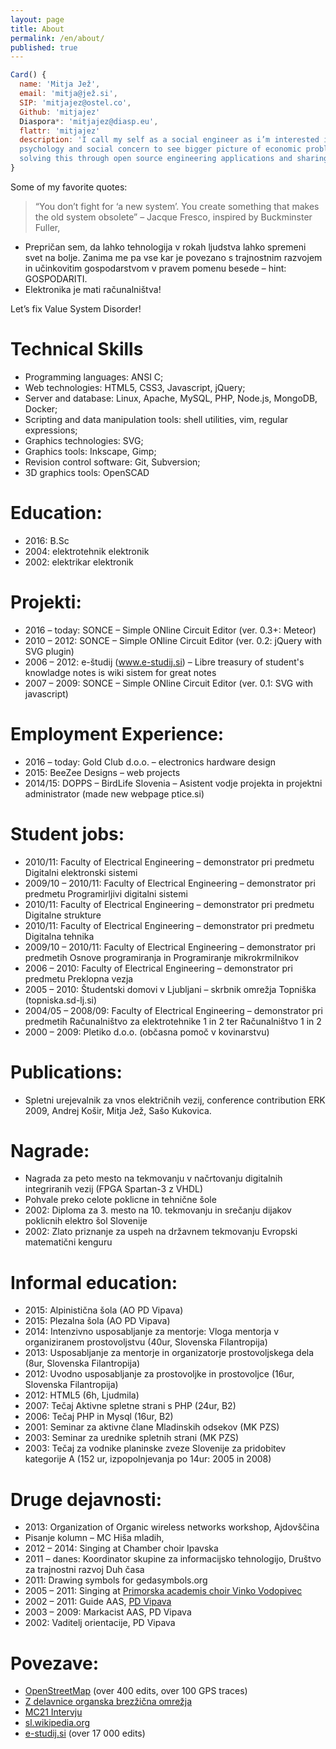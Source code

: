 ```yaml
---
layout: page
title: About
permalink: /en/about/
published: true
---
```


```javascript
Card() {
  name: 'Mitja Jež',
  email: 'mitja@jež.si',
  SIP: 'mitjajez@ostel.co',
  Github: 'mitjajez'
  Diaspora*: 'mitjajez@diasp.eu',
  flattr: 'mitjajez'
  description: 'I call my self as a social engineer as i’m interested in \
  psychology and social concern to see bigger picture of economic problems and \
  solving this through open source engineering applications and sharing.',
}
```
Some of my favorite quotes:

> “You don’t fight for ‘a new system’. You create something that makes the old
> system obsolete”
> – Jacque Fresco, inspired by Buckminster Fuller,

* Prepričan sem, da lahko tehnologija v rokah ljudstva lahko spremeni svet na
  bolje. Zanima me pa vse kar je povezano s trajnostnim razvojem in učinkovitim
  gospodarstvom v pravem pomenu besede – hint: GOSPODARITI.
* Elektronika je mati računalništva!

Let’s fix Value System Disorder!

# Technical Skills
* Programming languages: ANSI C;
* Web technologies: HTML5, CSS3, Javascript, jQuery;
* Server and database: Linux, Apache, MySQL, PHP, Node.js, MongoDB, Docker;
* Scripting and data manipulation tools: shell utilities, vim, regular
  expressions;
* Graphics technologies: SVG;
* Graphics tools: Inkscape, Gimp;
* Revision control software: Git, Subversion;
* 3D graphics tools: OpenSCAD

# Education:
* 2016: B.Sc
* 2004: elektrotehnik elektronik
* 2002: elektrikar elektronik

# Projekti:
* 2016 – today: SONCE – Simple ONline Circuit Editor (ver. 0.3+: Meteor)
* 2010 – 2012: SONCE – Simple ONline Circuit Editor (ver. 0.2: jQuery with SVG
  plugin)
* 2006 – 2012: e-študij (www.e-studij.si) – Libre treasury of student's knowladge
  notes is wiki sistem for great notes
* 2007 – 2009: SONCE – Simple ONline Circuit Editor (ver. 0.1: SVG with
  javascript)

# Employment Experience:
* 2016 – today: Gold Club d.o.o. – electronics hardware design
* 2015: BeeZee Designs – web projects
* 2014/15: DOPPS – BirdLife Slovenia – Asistent vodje projekta in projektni
  administrator (made new webpage ptice.si)

# Student jobs:
* 2010/11: Faculty of Electrical Engineering – demonstrator pri predmetu Digitalni
  elektronski sistemi
* 2009/10 – 2010/11: Faculty of Electrical Engineering – demonstrator pri predmetu
  Programirljivi digitalni sistemi
* 2010/11: Faculty of Electrical Engineering – demonstrator pri predmetu Digitalne
  strukture
* 2010/11: Faculty of Electrical Engineering – demonstrator pri predmetu Digitalna
  tehnika
* 2009/10 – 2010/11: Faculty of Electrical Engineering – demonstrator pri predmetih
  Osnove programiranja in Programiranje mikrokrmilnikov
* 2006 – 2010: Faculty of Electrical Engineering – demonstrator pri predmetu
  Preklopna vezja
* 2005 – 2010: Študentski domovi v Ljubljani – skrbnik omrežja Topniška
  (topniska.sd-lj.si)
* 2004/05 – 2008/09: Faculty of Electrical Engineering – demonstrator pri predmetih
  Računalništvo za elektrotehnike 1 in 2 ter Računalništvo 1 in 2
* 2000 – 2009: Pletiko d.o.o. (občasna pomoč v kovinarstvu)

# Publications:
* Spletni urejevalnik za vnos električnih vezij, conference contribution
  ERK 2009, Andrej Košir, Mitja Jež, Sašo Kukovica.

# Nagrade:
* Nagrada za peto mesto na tekmovanju v načrtovanju digitalnih integriranih
  vezij (FPGA Spartan-3 z VHDL)
* Pohvale preko celote poklicne in tehnične šole
* 2002: Diploma za 3. mesto na 10. tekmovanju in srečanju dijakov poklicnih
  elektro šol Slovenije
* 2002: Zlato priznanje za uspeh na državnem tekmovanju Evropski matematični
  kenguru

# Informal education:
* 2015: Alpinistična šola (AO PD Vipava)
* 2015: Plezalna šola (AO PD Vipava)
* 2014: Intenzivno usposabljanje za mentorje: Vloga mentorja v organiziranem
  prostovoljstvu (40ur, Slovenska Filantropija)
* 2013: Usposabljanje za mentorje in organizatorje prostovoljskega dela (8ur,
  Slovenska Filantropija)
* 2012: Uvodno usposabljanje za prostovoljke in prostovoljce (16ur, Slovenska
  Filantropija)
* 2012: HTML5 (6h, Ljudmila)
* 2007: Tečaj Aktivne spletne strani s PHP (24ur, B2)
* 2006: Tečaj PHP in Mysql (16ur, B2)
* 2001: Seminar za aktivne člane Mladinskih odsekov (MK PZS)
* 2003: Seminar za urednike spletnih strani (MK PZS)
* 2003: Tečaj za vodnike planinske zveze Slovenije za pridobitev kategorije A
  (152 ur, izpopolnjevanja po 14ur: 2005 in 2008)

# Druge dejavnosti:
* 2013: Organization of Organic wireless networks workshop, Ajdovščina
* Pisanje kolumn – MC Hiša mladih,
* 2012 – 2014: Singing at Chamber choir Ipavska
* 2011 – danes: Koordinator skupine za informacijsko tehnologijo, Društvo za
  trajnostni razvoj Duh časa
* 2011: Drawing symbols for gedasymbols.org
* 2005 – 2011: Singing at [Primorska academis choir Vinko Vodopivec](http://www.vinkovodopivec.org/)
* 2002 – 2011: Guide AAS, [PD Vipava](http://www.planinsko-drustvo-vipava.si/)
* 2003 – 2009: Markacist AAS, PD Vipava
* 2002: Vaditelj orientacije, PD Vipava

# Povezave:
* [OpenStreetMap](http://www.openstreetmap.org/user/MitjaJez) (over 400 edits, over 100 GPS traces)
* [Z delavnice organska brezžična omrežja](https://wlan-si.net/media/files/2013/11/29/rarobin-zdelavniceorganskihbrezzicnihomrezij-2013-11-27.mp3)
* [MC21 Intervju](http://www.mc-hisamladih.si/mc_21/2012011617262666/)
* [sl.wikipedia.org](http://sl.wikipedia.org/wiki/Uporabnik:Mitto)
* [e-studij.si](http://www.e-studij.si/Uporabnik:Mitto) (over 17 000 edits)

